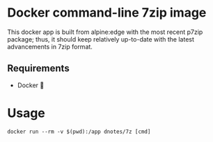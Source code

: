 # Docker command-line 7zip image

This docker app is built from alpine:edge with the most recent p7zip package; thus, it should keep relatively up-to-date with the latest advancements in 7zip format.

## Requirements

- Docker :whale:

# Usage

`docker run --rm -v $(pwd):/app dnotes/7z [cmd]`
